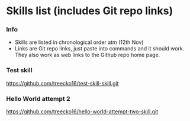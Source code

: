 # Skills list (includes Git repo links)
### Info
- Skills are listed in chronological order atm (12th Nov)
- Links are Git repo links, just paste into commands and it should work. They also work as web links to the Github repo home page.

### Test skill
https://github.com/treecko16/test-skill-skill.git

### Hello World attempt 2
https://github.com/treecko16/hello-world-attempt-two-skill.git


